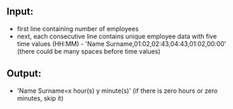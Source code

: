 ## Input:
* first line containing number of employees
* next, each consecutive line contains unique employee data with five time values (HH:MM) - 'Name Surname,01:02,02:43,04:43,01:02,00:00' (there could be many spaces before time values)
## Output:
* 'Name Surname=x hour(s) y minute(s)' (if there is zero hours or zero minutes, skip it)
